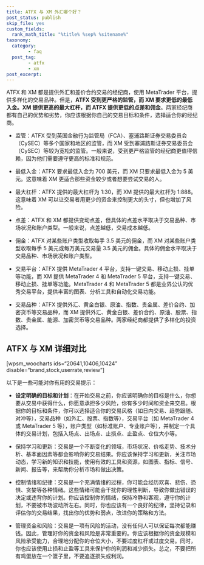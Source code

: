 ```yaml
---
title: ATFX 与 XM 外汇哪个好？
post_status: publish
skip_file: yes
custom_fields:
  rank_math_title: "%title% %sep% %sitename%"
taxonomy:
  category:
        - faq
  post_tag:
        - atfx
        - xm
post_excerpt: 
---
```

ATFX 和 XM 都是提供外汇和差价合约交易的经纪商，使用 MetaTrader 平台，提供多样化的交易品种。但是，**ATFX 受到更严格的监管，而 XM 要求更低的最低入金。XM 提供更高的最大杠杆，而 ATFX 提供更低的点差和佣金**。两家经纪商都有自己的优势和劣势，你应该根据你自己的交易目标和条件，选择适合你的经纪商。

* 监管：ATFX 受到英国金融行为监管局（FCA）、塞浦路斯证券交易委员会（CySEC）等多个国家和地区的监管，而 XM 受到塞浦路斯证券交易委员会（CySEC）等较为宽松的监管。一般来说，受到更严格监管的经纪商更值得信赖，因为他们需要遵守更高的标准和规范。

* 最低入金：ATFX 要求最低入金为 700 美元，而 XM 只要求最低入金为 5 美元。这意味着 XM 更适合那些资金较少或者想要尝试交易的人。

* 最大杠杆：ATFX 提供的最大杠杆为 1:30，而 XM 提供的最大杠杆为 1:888。这意味着 XM 可以让交易者用更少的资金来控制更大的头寸，但也增加了风险。

* 点差：ATFX 和 XM 都提供变动点差，但具体的点差水平取决于交易品种、市场状况和账户类型。一般来说，点差越低，交易成本越低。

* 佣金：ATFX 对某些账户类型收取每手 3.5 美元的佣金，而 XM 对某些账户类型收取每手 5 美元或每万美元交易量 3.5 美元的佣金。具体的佣金水平取决于交易品种、市场状况和账户类型。

* 交易平台：ATFX 提供 MetaTrader 4 平台，支持一键交易、移动止损、挂单等功能，而 XM 提供 MetaTrader 4 和 MetaTrader 5 平台，支持一键交易、移动止损、挂单等功能。MetaTrader 4 和 MetaTrader 5 都是业界公认的优秀交易平台，提供丰富的图表、分析工具和自动化交易功能。

* 交易品种：ATFX 提供外汇、黄金白银、原油、指数、贵金属、差价合约、加密货币等交易品种，而 XM 提供外汇、黄金白银、差价合约、原油、股票、指数、贵金属、能源、加密货币等交易品种。两家经纪商都提供了多样化的投资选择。

## ATFX 与 XM 详细对比

[wpsm_woocharts ids=“20641,10406,10424” disable=“brand,stock,userrate,review”]

以下是一些可能对你有用的交易提示：

* **设定明确的目标和计划**：在开始交易之前，你应该明确你的目标是什么，你想要从交易中获得什么，你愿意承担多少风险，你有多少时间和资金来交易。根据你的目标和条件，你可以选择适合你的交易风格（如日内交易、趋势跟随、对冲等），交易品种（如外汇、股票、指数等），交易平台（如 MetaTrader 4 或 MetaTrader 5 等），账户类型（如标准账户、专业账户等），并制定一个具体的交易计划，包括入场点、出场点、止损点、止盈点、仓位大小等。

* 保持学习和更新：交易是一个不断变化的领域，市场状况、价格走势、技术分析、基本面因素等都会影响你的交易结果。你应该保持学习和更新，关注市场动态，学习新的知识和技能，使用有效的工具和资源，如图表、指标、信号、新闻、报告等，来帮助你分析市场和做出决策。

* 控制情绪和纪律：交易是一个充满情绪的过程，你可能会经历欢喜、悲伤、恐惧、贪婪等各种情绪。这些情绪可能会干扰你的理性判断，导致你做出错误的决定或违背你的计划。你应该控制你的情绪，保持冷静和客观，遵守你的计划，不要被市场波动所左右。同时，你也应该有一个良好的纪律，坚持记录和评估你的交易结果，找出你的优势和弱点，改进你的策略和方法。

* 管理资金和风险：交易是一项有风险的活动，没有任何人可以保证每次都能赚钱。因此，管理好你的资金和风险是非常重要的。你应该根据你的资金规模和风险承受能力，合理地分配你的仓位大小，不要过度杠杆或过度交易。同时，你也应该使用止损和止盈等工具来保护你的利润和减少损失。总之，不要把所有鸡蛋放在一个篮子里，不要追逐损失或利润。